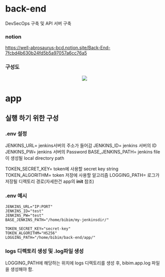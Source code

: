 # back-end
DevSecOps 구축 및 API 서버 구축

### notion
https://well-abrosaurus-bcd.notion.site/Back-End-7fcbd4b630b24fd5b5a97057a6cc76a5

### 구성도
<p align="center">
  <img src="https://user-images.githubusercontent.com/88534125/197490846-9c7b0048-342a-4ffc-9614-f5ef12a1cd18.png">
</p>

# app
## 실행 하기 위한 구성
### .env 설정
JENKINS_URL= jenkins서버의 주소가 들어감
JENKINS_ID= jenkins 서버의 ID
JENKINS_PW= jenkins 서버의 Password
BASE_JENKINS_PATH= jenkins file이 생성될 local directory path

TOKEN_SECRET_KEY= token에 사용할 secret key string
TOKEN_ALGORITHM= token 저장에 사용할 알고리즘
LOGGING_PATH= 로그가 저장될 디렉토리 경로(자세한건 app의 __init__ 참조)

### .env 예시
```
JENKINS_URL="IP:PORT"
JENKINS_ID="test"
JENKINS_PW="test"
BASE_JENKINS_PATH="/home/bibim/my-jenkinsdir/"

TOKEN_SECRET_KEY="secret-key"
TOKEN_ALGORITHM="HS256"
LOGGING_PATH="/home/bibim/back-end/app/"
```

### logs 디렉토리 생성 및 .log파일 생성
LOGGING_PATH에 해당하는 위치에 logs 디렉토리를 생성 후, bibim.app.log 파일을 생성해야 함.
